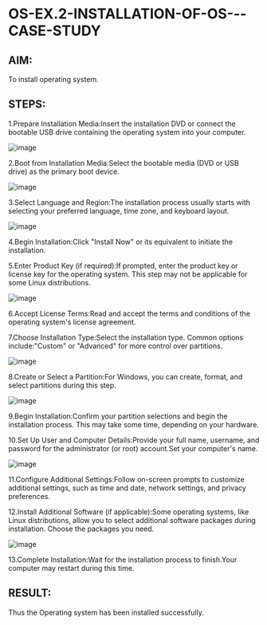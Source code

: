 # OS-EX.2-INSTALLATION-OF-OS---CASE-STUDY

## AIM:
To install operating system.
## STEPS:
1.Prepare Installation Media:Insert the installation DVD or connect the bootable USB drive containing the operating system into your computer.

![image](https://github.com/Reebak04/OS-EX.2-INSTALLATION-OF-OS---CASE-STUDY/assets/118364993/df4b4d65-994a-4461-a2d8-240409b8cf28)

2.Boot from Installation Media:Select the bootable media (DVD or USB drive) as the primary boot device.

![image](https://github.com/Reebak04/OS-EX.2-INSTALLATION-OF-OS---CASE-STUDY/assets/118364993/1ee34226-006e-477f-818b-86ec2c8fc293)

3.Select Language and Region:The installation process usually starts with selecting your preferred language, time zone, and keyboard layout.

![image](https://github.com/Reebak04/OS-EX.2-INSTALLATION-OF-OS---CASE-STUDY/assets/118364993/e1ec867e-e229-43d7-8bca-8df8002df45b)

4.Begin Installation:Click "Install Now" or its equivalent to initiate the installation.

5.Enter Product Key (if required):If prompted, enter the product key or license key for the operating system. This step may not be applicable for some Linux distributions.

![image](https://github.com/Reebak04/OS-EX.2-INSTALLATION-OF-OS---CASE-STUDY/assets/118364993/82132d1d-826c-411f-b905-ee6caa891aee)

6.Accept License Terms:Read and accept the terms and conditions of the operating system's license agreement.

7.Choose Installation Type:Select the installation type. Common options include:"Custom" or "Advanced" for more control over partitions.

![image](https://github.com/Reebak04/OS-EX.2-INSTALLATION-OF-OS---CASE-STUDY/assets/118364993/534d907d-a673-4209-af95-5d0cb9e89df4)

8.Create or Select a Partition:For Windows, you can create, format, and select partitions during this step.

![image](https://github.com/Reebak04/OS-EX.2-INSTALLATION-OF-OS---CASE-STUDY/assets/118364993/0d2ab837-7fcd-416b-a8a8-42c11d8baac4)

9.Begin Installation:Confirm your partition selections and begin the installation process. This may take some time, depending on your hardware.

10.Set Up User and Computer Details:Provide your full name, username, and password for the administrator (or root) account.Set your computer's name.

![image](https://github.com/Reebak04/OS-EX.2-INSTALLATION-OF-OS---CASE-STUDY/assets/118364993/e5c923e0-5c7d-4348-9b52-ab02d718be17)

11.Configure Additional Settings:Follow on-screen prompts to customize additional settings, such as time and date, network settings, and privacy preferences.

12.Install Additional Software (if applicable):Some operating systems, like Linux distributions, allow you to select additional software packages during installation. Choose the packages you need.

![image](https://github.com/Reebak04/OS-EX.2-INSTALLATION-OF-OS---CASE-STUDY/assets/118364993/6f961285-1eeb-4cf8-994f-c51f288909e8)

13.Complete Installation:Wait for the installation process to finish.Your computer may restart during this time.
## RESULT:
Thus the Operating system has been installed successfully.
